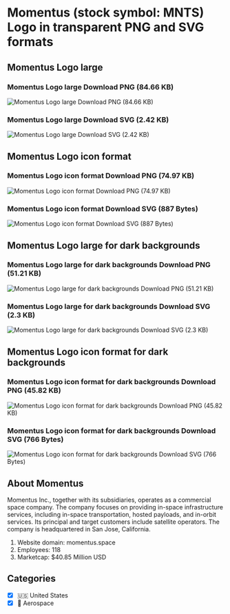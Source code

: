 # Momentus (stock symbol: MNTS) Logo in transparent PNG and SVG formats

## Momentus Logo large

### Momentus Logo large Download PNG (84.66 KB)

![Momentus Logo large Download PNG (84.66 KB)](/img/orig/MNTS_BIG-6e983c1a.png)

### Momentus Logo large Download SVG (2.42 KB)

![Momentus Logo large Download SVG (2.42 KB)](/img/orig/MNTS_BIG-16c8d07d.svg)

## Momentus Logo icon format

### Momentus Logo icon format Download PNG (74.97 KB)

![Momentus Logo icon format Download PNG (74.97 KB)](/img/orig/MNTS-74371f5d.png)

### Momentus Logo icon format Download SVG (887 Bytes)

![Momentus Logo icon format Download SVG (887 Bytes)](/img/orig/MNTS-be83babd.svg)

## Momentus Logo large for dark backgrounds

### Momentus Logo large for dark backgrounds Download PNG (51.21 KB)

![Momentus Logo large for dark backgrounds Download PNG (51.21 KB)](/img/orig/MNTS_BIG.D-f6920dbd.png)

### Momentus Logo large for dark backgrounds Download SVG (2.3 KB)

![Momentus Logo large for dark backgrounds Download SVG (2.3 KB)](/img/orig/MNTS_BIG.D-9ecaba7f.svg)

## Momentus Logo icon format for dark backgrounds

### Momentus Logo icon format for dark backgrounds Download PNG (45.82 KB)

![Momentus Logo icon format for dark backgrounds Download PNG (45.82 KB)](/img/orig/MNTS.D-7d8e2119.png)

### Momentus Logo icon format for dark backgrounds Download SVG (766 Bytes)

![Momentus Logo icon format for dark backgrounds Download SVG (766 Bytes)](/img/orig/MNTS.D-470043b1.svg)

## About Momentus

Momentus Inc., together with its subsidiaries, operates as a commercial space company. The company focuses on providing in-space infrastructure services, including in-space transportation, hosted payloads, and in-orbit services. Its principal and target customers include satellite operators. The company is headquartered in San Jose, California.

1. Website domain: momentus.space
2. Employees: 118
3. Marketcap: $40.85 Million USD


## Categories
- [x] 🇺🇸 United States
- [x] 🚀 Aerospace

